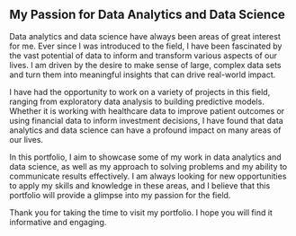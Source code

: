 ## My Passion for Data Analytics and Data Science
Data analytics and data science have always been areas of great interest for me. Ever since I was introduced to the field, I have been fascinated by the vast potential of data to inform and transform various aspects of our lives. I am driven by the desire to make sense of large, complex data sets and turn them into meaningful insights that can drive real-world impact.

I have had the opportunity to work on a variety of projects in this field, ranging from exploratory data analysis to building predictive models. Whether it is working with healthcare data to improve patient outcomes or using financial data to inform investment decisions, I have found that data analytics and data science can have a profound impact on many areas of our lives.

In this portfolio, I aim to showcase some of my work in data analytics and data science, as well as my approach to solving problems and my ability to communicate results effectively. I am always looking for new opportunities to apply my skills and knowledge in these areas, and I believe that this portfolio will provide a glimpse into my passion for the field.

Thank you for taking the time to visit my portfolio. I hope you will find it informative and engaging.




